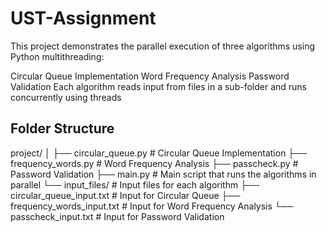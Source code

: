 # UST-Assignment

This project demonstrates the parallel execution of three algorithms using Python multithreading:

Circular Queue Implementation
Word Frequency Analysis
Password Validation
Each algorithm reads input from files in a sub-folder and runs concurrently using threads

## Folder Structure

project/
│
├── circular_queue.py          # Circular Queue Implementation
├── frequency_words.py         # Word Frequency Analysis
├── passcheck.py               # Password Validation
├── main.py                    # Main script that runs the algorithms in parallel
└── input_files/               # Input files for each algorithm
    ├── circular_queue_input.txt  # Input for Circular Queue
    ├── frequency_words_input.txt # Input for Word Frequency Analysis
    └── passcheck_input.txt       # Input for Password Validation

